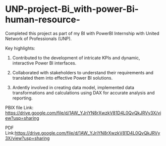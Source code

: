 # UNP-project-Bi_with-power-Bi-human-resource-
Completed this project as part of my BI with PowerBI Internship with United Network of Professionals (UNP).


Key highlights:

 1. Contributed to the development of intricate KPIs and dynamic, interactive Power BI interfaces.

 2. Collaborated with stakeholders to understand their requirements and translated them into effective Power BI solutions.

 3. Ardently involved in creating data model, implemented data transformations and calculations using DAX for accurate analysis and reporting.



 PBIX file Link: https://drive.google.com/file/d/1AW_YJriYN8rXwzkV81D4L0QvQkJRVy3X/view?usp=sharing

 PDF Link:https://drive.google.com/file/d/1AW_YJriYN8rXwzkV81D4L0QvQkJRVy3X/view?usp=sharing
